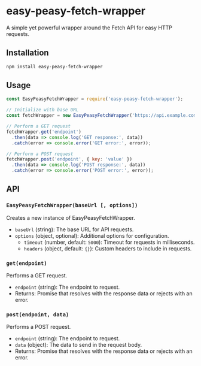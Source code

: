 # easy-peasy-fetch-wrapper

A simple yet powerful wrapper around the Fetch API for easy HTTP requests.

## Installation

```bash
npm install easy-peasy-fetch-wrapper
```

## Usage

```javascript
const EasyPeasyFetchWrapper = require('easy-peasy-fetch-wrapper');

// Initialize with base URL
const fetchWrapper = new EasyPeasyFetchWrapper('https://api.example.com');

// Perform a GET request
fetchWrapper.get('endpoint')
  .then(data => console.log('GET response:', data))
  .catch(error => console.error('GET error:', error));

// Perform a POST request
fetchWrapper.post('endpoint', { key: 'value' })
  .then(data => console.log('POST response:', data))
  .catch(error => console.error('POST error:', error));
```

## API

### `EasyPeasyFetchWrapper(baseUrl [, options])`

Creates a new instance of EasyPeasyFetchWrapper.

- `baseUrl` (string): The base URL for API requests.
- `options` (object, optional): Additional options for configuration.
    - `timeout` (number, default: `5000`): Timeout for requests in milliseconds.
    - `headers` (object, default: `{}`): Custom headers to include in requests.

### `get(endpoint)`

Performs a GET request.

- `endpoint` (string): The endpoint to request.
- Returns: Promise that resolves with the response data or rejects with an error.

### `post(endpoint, data)`

Performs a POST request.

- `endpoint` (string): The endpoint to request.
- `data` (object): The data to send in the request body.
- Returns: Promise that resolves with the response data or rejects with an error.
